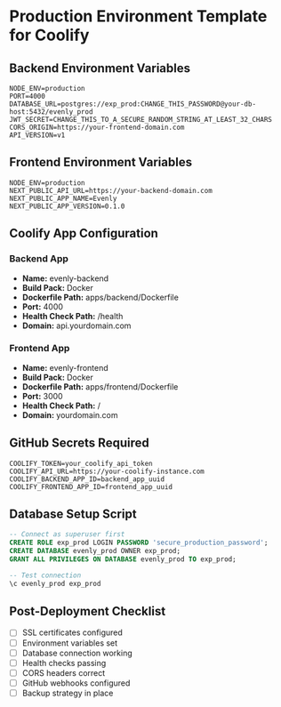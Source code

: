 # Production Environment Template for Coolify

## Backend Environment Variables
```
NODE_ENV=production
PORT=4000
DATABASE_URL=postgres://exp_prod:CHANGE_THIS_PASSWORD@your-db-host:5432/evenly_prod
JWT_SECRET=CHANGE_THIS_TO_A_SECURE_RANDOM_STRING_AT_LEAST_32_CHARS
CORS_ORIGIN=https://your-frontend-domain.com
API_VERSION=v1
```

## Frontend Environment Variables
```
NODE_ENV=production
NEXT_PUBLIC_API_URL=https://your-backend-domain.com
NEXT_PUBLIC_APP_NAME=Evenly
NEXT_PUBLIC_APP_VERSION=0.1.0
```

## Coolify App Configuration

### Backend App
- **Name:** evenly-backend
- **Build Pack:** Docker
- **Dockerfile Path:** apps/backend/Dockerfile
- **Port:** 4000
- **Health Check Path:** /health
- **Domain:** api.yourdomain.com

### Frontend App
- **Name:** evenly-frontend
- **Build Pack:** Docker
- **Dockerfile Path:** apps/frontend/Dockerfile
- **Port:** 3000
- **Health Check Path:** /
- **Domain:** yourdomain.com

## GitHub Secrets Required
```
COOLIFY_TOKEN=your_coolify_api_token
COOLIFY_API_URL=https://your-coolify-instance.com
COOLIFY_BACKEND_APP_ID=backend_app_uuid
COOLIFY_FRONTEND_APP_ID=frontend_app_uuid
```

## Database Setup Script
```sql
-- Connect as superuser first
CREATE ROLE exp_prod LOGIN PASSWORD 'secure_production_password';
CREATE DATABASE evenly_prod OWNER exp_prod;
GRANT ALL PRIVILEGES ON DATABASE evenly_prod TO exp_prod;

-- Test connection
\c evenly_prod exp_prod
```

## Post-Deployment Checklist
- [ ] SSL certificates configured
- [ ] Environment variables set
- [ ] Database connection working
- [ ] Health checks passing
- [ ] CORS headers correct
- [ ] GitHub webhooks configured
- [ ] Backup strategy in place